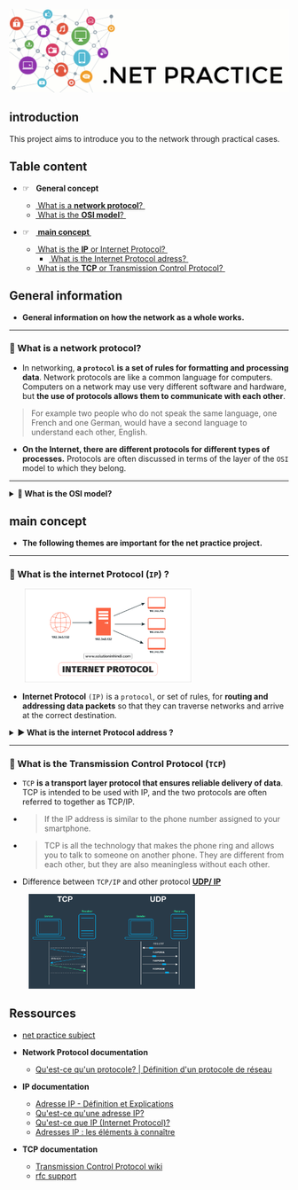 ![netpractice.png](img/netpractice.png)
## introduction
This project aims to introduce you to the network through practical cases.

## Table content
* ☞&nbsp;&nbsp; **General concept**
  * [ What is a **network protocol**? ](#network)
  * [ What is the **OSI model**? ](#OSI)


* ☞&nbsp;&nbsp; **[ main concept ](#titre)**
  * [ What is the **IP** or Internet Protocol? ](#IP)
    * [ What is the Internet Protocol adress? ](#IPAd)
  * [ What is the **TCP** or Transmission Control Protocol? ](#TCP)

## General information


* **General information on how the network as a whole works.**
----
<a name="betwork"></a>

### 🔽 What is a network protocol?
    
* In networking, **a `protocol` is a set of rules for formatting and processing data**. Network protocols are like a common 
language for computers. Computers on a network may use very different software and hardware, but **the use of protocols 
allows them to communicate with each other**.

> For example two people who do not speak the same language, one French and one German, would have a second language
to understand each other, English.

* **On the Internet, there are different protocols for different types of processes.** Protocols are often discussed in
  terms of the layer of the `OSI` model to which they belong.


----
<a name="OSI"></a>
<details>	
  <summary><b> 🔽 What is the OSI model?  </b></summary>
  <br />

* The `OSI` (Open Systems Interconnection) model is an abstract representation of how the Internet works.
* It is made up of 7 layers: 

  &nbsp;&nbsp;&nbsp;&nbsp;&nbsp;&nbsp;&nbsp;&nbsp;&nbsp;
  [<img src="img/osi-model-7-layers.png" width="300">](img/osi-model-7-layers.png)

* Each layer representing a different category of networking functions, **the protocols make these networking 
functions possible**.

* ☞ &nbsp;&nbsp;&nbsp;The [ **Internet Protocol** (`IP`) ](#TCP) makes network-to-network communications possible. `IP` 
is considered a **[network layer](https://www.cloudflare.com/learning/network-layer/what-is-the-network-layer/)** 
(Layer 3) protocol

* ☞ &nbsp;&nbsp;&nbsp;The [ **Transmission Control Protocol** (`TCP`) ](#TCP) ensures the smooth transport of data packets over networks. 
Therefore, TCP is considered a transport layer (Layer 4) protocol.
* ℹ️ More information about OSI [here](https://www.cloudflare.com/learning/ddos/glossary/open-systems-interconnection-model-osi/).

</details>

<a name="titre"></a>
## main concept

* **The following themes are important for the net practice project.**

----
<a name="IP"></a>
### 🔽 What is the internet Protocol (`IP`) ?


  &nbsp;&nbsp;&nbsp;&nbsp;&nbsp;&nbsp;&nbsp;[<img src="img/ip.png" width="300">](img/ip.png)
* **Internet Protocol** `(IP)` is a `protocol`, or set of rules, for **routing and addressing data packets** so that they can 
traverse networks and arrive at the correct destination.


<a name="IPad"></a>
<details>	
  <summary><b>   ▶️ What is the internet Protocol address ?</b></summary>
  <br />

* > the `IP` **address** is similar to the phone number assigned to your smartphone.
* An `IP` **address** is a unique number that **allows a computer to communicate in a network**. 
  * ⚠️ There **cannot** be several **computers** with the **same `IP` address** in the same network.
  * The unique **number** can be **assigned temporarily or permanently**.
* Each `IP` **address** is a series of characters, such as 192.168.1.1,
**[DNS resolvers](https://www.cloudflare.com/learning/dns/what-is-dns/)** translate human-readable domain names into IP addresses.


  &nbsp;&nbsp;&nbsp;&nbsp;&nbsp;&nbsp;&nbsp;
  [<img src="img/schema-adresse-ip.png" width="300">](img/schema-adresse-ip.png)


* **Two types of IP addresses**: public IP addresses and local IP addresses:
  * `Local IP addresses`: these are managed at the level of your local network between the **[ADSL modem](https://fr.wikipedia.org/wiki/Modem)** 
  and **[Ethernet or Wi-Fi router](https://fr.wikipedia.org/wiki/Routeur)**, and your equipment (computers, mobiles, connected objects, etc.)
  * `Public IP addresses`: these are managed globally by an organization that allocates these addresses individually to all
  equipment and services connected to the Internet (websites, video hosting sites, etc.).


  &nbsp;&nbsp;&nbsp;&nbsp;&nbsp;&nbsp;&nbsp;
  [<img src="img/schema-adresse-ip-interne-externe.png" width="300">](img/schema-adresse-ip-interne-externe.png)


* **IPv4 vs IPv6:**
  * `IPv4` addresses contain a sequence of **four digits**, ranging from **0 (except the last) to 255**, each separated 
  from the next by a dot, for example, 5.62.42.77.
  * `IPv6` addresses consist of **8 groups of 4 hexadecimal characters**, numbered **0-9 and A-F**, and separated by a colon 
  (example: 2001:db8:17d4:e800:ee56:9889:ff50:4e9a). This is the successor to IPv4. It is being deployed gradually 
  and is only used for public IP addresses.


  &nbsp;&nbsp;&nbsp;&nbsp;&nbsp;&nbsp;&nbsp;
  [<img src="img/schema-adresse-ipv6-nommage.png" width="300">](img/schema-adresse-ipv6-nommage.png)


<details>	
  <summary><b>Avast infographic ip address in image: English</b></summary>
  <br />
    <img src="img/avast/IP-adresses-infographic-eng.png">
</details>
<details>	
  <summary><b>Avast infographic ip address in image: Francais</b></summary>
  <br />
    <img src="img/avast/Avast-IP-Addresses-FR.png">
</details>
<details>	
  <summary><b>Avast infographic ip address in image: Deutsch</b></summary>
  <br />
    <img src="img/avast/Avast-IP-Addresses-DE.png">
</details>

* **An IP address consists of two parts:**
  * `The network ID`, consisting of the **first three digits** of the address.
  * `Host ID`, the **fourth digit** of the address.

</details>

----
<a name="TCP"></a>
### 🔽 What is the Transmission Control Protocol (`TCP`)

* `TCP` **is a transport layer protocol that ensures reliable delivery of data**. TCP is intended to be used with IP, and 
the two protocols are often referred to together as TCP/IP.
* > If the IP address is similar to the phone number assigned to your smartphone. 
*  > TCP is all the technology that makes 
the phone ring and allows you to talk to someone on another phone. They are different from each other, 
but they are also meaningless without each other.

* Difference between `TCP/IP` and other protocol **[UDP/ IP](https://www.cloudflare.com/fr-fr/learning/ddos/glossary/user-datagram-protocol-udp/)**

&nbsp;&nbsp;&nbsp;&nbsp;&nbsp;&nbsp;&nbsp;&nbsp;&nbsp;[<img src="img/tcp-ip_udp-ip.png" width="300">](img/tcp-ip_udp-ip.png)


## Ressources

* [net practice subject](https://cdn.intra.42.fr/pdf/pdf/58600/fr.subject.pdf)


* **Network Protocol documentation**
  * [Qu'est-ce qu'un protocole? | Définition d'un protocole de réseau](https://www.cloudflare.com/fr-fr/learning/network-layer/what-is-a-protocol/)

 
* **IP documentation**
  * [Adresse IP - Définition et Explications](https://www.techno-science.net/glossaire-definition/Adresse-IP.html)
  * [Qu'est-ce qu'une adresse IP? ](https://www.avast.com/fr-fr/c-what-is-an-ip-address)
  * [Qu'est-ce que IP (Internet Protocol)?](https://www.cloudflare.com/fr-fr/learning/network-layer/internet-protocol/)
  * [Adresses IP : les éléments à connaître ](https://assistance.orange.fr/livebox-modem/toutes-les-livebox-et-modems/installer-et-utiliser/piloter-et-parametrer-votre-materiel/le-parametrage-avance-reseau-nat-pat-ip/gerer-votre-adresse-ip/adresses-ip-les-elements-a-connaitre-_238182-760947)


* **TCP documentation**
  * [Transmission Control Protocol wiki](https://fr.wikipedia.org/wiki/Transmission_Control_Protocol)
  * [rfc support](https://www.rfc-editor.org/rfc/rfc793)